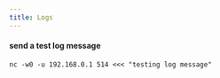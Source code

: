 ```yaml
---
title: Logs
---
```


#### send a test log message
    nc -w0 -u 192.168.0.1 514 <<< "testing log message"
